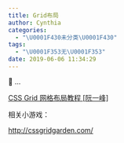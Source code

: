 ```yaml
---
title: Grid布局
author: Cynthia
categories:
  - "\U0001F430未分类\U0001F430"
tags:
  - "\U0001F353无\U0001F353"
date: 2019-06-06 11:34:29
---
```


🐰
...
<!--more-->

[CSS Grid 网格布局教程 [阮一峰]](http://www.ruanyifeng.com/blog/2019/03/grid-layout-tutorial.html)

相关小游戏：

<http://cssgridgarden.com/>

